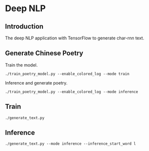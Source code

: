 # Deep NLP

## Introduction

The deep NLP application with TensorFlow to generate char-rnn text.

## Generate Chinese Poetry

Train the model.

```
./train_poetry_model.py --enable_colored_log --mode train
```

Inference and generate poetry.

```
./train_poetry_model.py --enable_colored_log --mode inference
```


## Train

```
./generate_text.py
```

## Inference

```
./generate_text.py --mode inference --inference_start_word l
```
 
 
 
 
 
 
 
 
 
 
 
 
 
 
 
 
 
 
 
 
 
 
 
 
